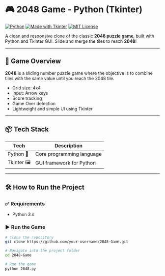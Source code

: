 # 🎮 2048 Game - Python (Tkinter)

[![Python](https://img.shields.io/badge/Python-3.x-blue?logo=python)](https://www.python.org/)
[![Made with Tkinter](https://img.shields.io/badge/Made%20with-Tkinter-blueviolet)](https://wiki.python.org/moin/TkInter)
[![MIT License](https://img.shields.io/badge/license-MIT-green.svg)](LICENSE)

A clean and responsive clone of the classic **2048 puzzle game**, built with Python and Tkinter GUI. Slide and merge the tiles to reach **2048**!

---

## 🧩 Game Overview

**2048** is a sliding number puzzle game where the objective is to combine tiles with the same value until you reach the 2048 tile.

- Grid size: 4x4  
- Input: Arrow keys  
- Score tracking  
- Game Over detection  
- Lightweight and simple UI using Tkinter

---

## 📦 Tech Stack

| Tech        | Description              |
|-------------|--------------------------|
| Python 🐍    | Core programming language |
| Tkinter 🖼️   | GUI framework for Python  |

---

## 🛠️ How to Run the Project

### ✅ Requirements

- Python 3.x

### ▶️ Run the Game

```bash
# Clone the repository
git clone https://github.com/your-username/2048-Game.git

# Navigate into the project folder
cd 2048-Game

# Run the game
python 2048.py
